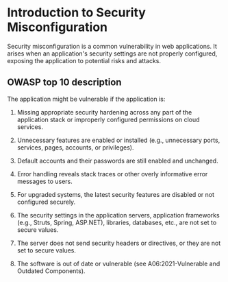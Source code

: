 # Introduction to Security Misconfiguration

Security misconfiguration is a common vulnerability in web applications. It arises when an application's security settings are not properly configured, exposing the application to potential risks and attacks.

## OWASP top 10 description

The application might be vulnerable if the application is:

1. Missing appropriate security hardening across any part of the application stack or improperly configured permissions on cloud services.

2. Unnecessary features are enabled or installed (e.g., unnecessary ports, services, pages, accounts, or privileges).

3. Default accounts and their passwords are still enabled and unchanged.

4. Error handling reveals stack traces or other overly informative error messages to users.

5. For upgraded systems, the latest security features are disabled or not configured securely.

6. The security settings in the application servers, application frameworks (e.g., Struts, Spring, ASP.NET), libraries, databases, etc., are not set to secure values.

7. The server does not send security headers or directives, or they are not set to secure values.

8. The software is out of date or vulnerable (see A06:2021-Vulnerable and Outdated Components).
